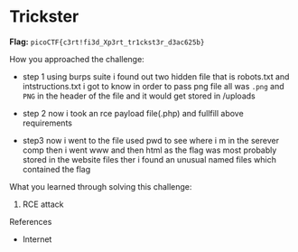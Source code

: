 # Trickster

**Flag:** `picoCTF{c3rt!fi3d_Xp3rt_tr1ckst3r_d3ac625b}`

How you approached the challenge:

- step 1
using burps suite i found out two hidden file that is robots.txt and intstructions.txt
i got to know in order to pass png file all was `.png` and `PNG` in the header of the file
and it would get stored in /uploads


- step 2
  now i took an rce payload file(.php) and fullfill above requirements
- step3
   now i went to the file used pwd to see where i m in the serever comp
   then i went www and then html as the flag was most probably stored in the website files
   ther i found an unusual named files which contained the flag

What you learned through solving this challenge:

1. RCE attack


References

- Internet
